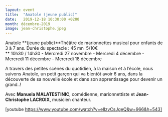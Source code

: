 ```yaml
---
layout: event
title:  "Anatole (jeune public)"
date:   2019-12-18 10:30:00 +0200
month: décembre-2019
image: jean-christophe.jpeg
---
```



  Anatole **(jeune public)**Théâtre de marionnettes musical pour enfants de 3 à 7 ans. Durée du spectacle : 45 mn  5/10€  
** 10h30 / 14h30 - Mercredi 27 novembre - Mercredi 4 décembre - Mercredi 11 décembre - Mercredi 18 décembre

A travers des petites scènes du quotidien, à la maison et à l’école, nous suivons Anatole, un petit garçon qui va bientôt avoir 6 ans, dans la découverte de sa nouvelle école et dans son apprentissage pour devenir un grand..!

Avec **Manuela MALATESTINIC**, comédienne, marionnettiste et **Jean-Christophe LACROIX**, musicien chanteur.

[youtube https://www.youtube.com/watch?v=eIlzvCsJgeQ&w=966&h=543]
